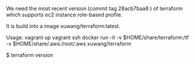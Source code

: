 
We need the most recent version (commit tag 28acb7baa8 ) of 
terraform which supports ec2 instance role-based profile. 

It is build into a image xuwang/terraform:latest.

Usage: 
vagrant up
vagrant ssh
docker run -it -v $HOME/share/terraform:/tf -v $HOME/share/.aws:/root/.aws  xuwang/terraform

$ terraform version
